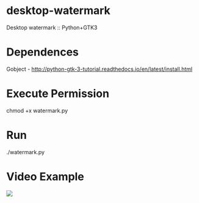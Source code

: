# desktop-watermark
Desktop watermark :: Python+GTK3

Dependences
===========

Gobject - http://python-gtk-3-tutorial.readthedocs.io/en/latest/install.html

Execute Permission
==================

chmod +x watermark.py

Run
===

./watermark.py

Video Example
=============

[![](https://img.youtube.com/vi/3Sd-k4d4NYk/0.jpg)](http://www.youtube.com/watch?v=3Sd-k4d4NYk "Click to play on Youtube.com")

